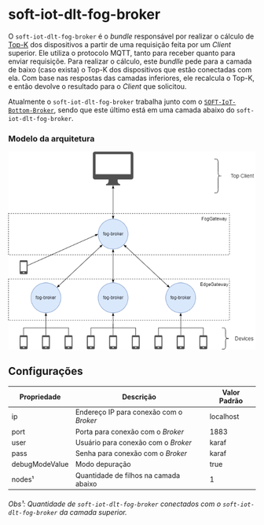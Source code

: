 # soft-iot-dlt-fog-broker

O `soft-iot-dlt-fog-broker` é o *bundle* responsável por realizar o cálculo de [Top-K](https://www.sciencedirect.com/science/article/abs/pii/S002002551830714X#:~:text=A%20Top-k%20retrieval%20algorithm%20returns%20the%20k%20best%20answers,take%20into%20consideration%20execution%20time.) dos dispositivos a partir de uma requisição feita por um *Client* superior. Ele utiliza o protocolo MQTT, tanto para receber quanto para enviar requisiçõe. Para realizar o cálculo, este *bundlle* pede para a camada de baixo (caso exista) o Top-K dos dispositivos que estão conectadas com ela. Com base nas respostas das camadas inferiores, ele recalcula o Top-K, e então devolve  o resultado para o *Client* que solicitou.

Atualmente o `soft-iot-dlt-fog-broker` trabalha junto com o [`SOFT-IoT-Bottom-Broker`](https://github.com/larsid/SOFT-IoT-Bottom-Broker), sendo que este último está em uma camada abaixo do `soft-iot-dlt-fog-broker`.

### Modelo da arquitetura

<p align="center">
  <img src="./assets/architecture-diagram-fog-broker.png" width="580px" />
</p>

## Configurações

Propriedade | Descrição | Valor Padrão
------------|-----------|-------------
ip | Endereço IP para conexão com o *Broker* | localhost
port | Porta para conexão com o *Broker* | 1883
user | Usuário para conexão com o *Broker* | karaf
pass | Senha para conexão com o *Broker* | karaf
debugModeValue | Modo depuração | true
nodes¹ | Quantidade de filhos na camada abaixo | 1

###### Obs¹: Quantidade de `soft-iot-dlt-fog-broker` conectados com o `soft-iot-dlt-fog-broker` da camada superior.

